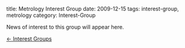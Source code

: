 title: Metrology Interest Group
date: 2009-12-15 
tags: interest-group, metrology
category: Interest-Group

News of interest to this group will appear here.

[&larr; Interest Groups](/4m-association/interest-groups.html)